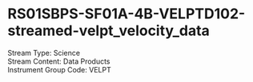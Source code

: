 # RS01SBPS-SF01A-4B-VELPTD102-streamed-velpt_velocity_data

Stream Type: Science<br>
Stream Content: Data Products<br>
Instrument Group Code: VELPT<br>
